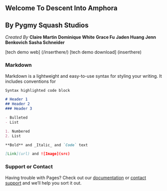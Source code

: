 ## Welcome To Descent Into Amphora

## By Pygmy Squash Studios

_Created By_
**Claire Martin**
**Dominique White**
**Grace Fu**
**Jaden Huang**
**Jenn Benkovich**
**Sasha Schneider**


[tech demo web] (/inserthere/)
[tech demo download] (inserthere)



### Markdown

Markdown is a lightweight and easy-to-use syntax for styling your writing. It includes conventions for

```markdown
Syntax highlighted code block

# Header 1
## Header 2
### Header 3

- Bulleted
- List

1. Numbered
2. List

**Bold** and _Italic_ and `Code` text

[Link](url) and ![Image](src)
```

### Support or Contact

Having trouble with Pages? Check out our [documentation](https://docs.github.com/categories/github-pages-basics/) or [contact support](https://support.github.com/contact) and we’ll help you sort it out.

